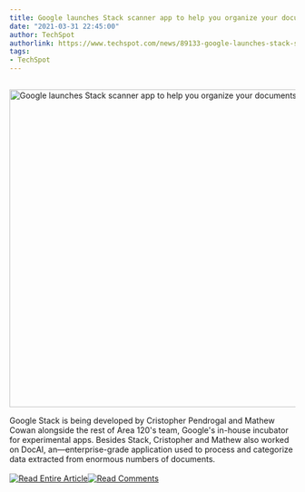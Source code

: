 ```yaml
---
title: Google launches Stack scanner app to help you organize your documents
date: "2021-03-31 22:45:00"
author: TechSpot
authorlink: https://www.techspot.com/news/89133-google-launches-stack-scanner-app-help-you-organize.html
tags:
- TechSpot
---
```

<a href="https://www.techspot.com/news/89133-google-launches-stack-scanner-app-help-you-organize.html" target="_blank"><img src="https://static.techspot.com/images2/news/ts3_thumbs/2021/03/2021-03-31-ts3_thumbs-aff.jpg" width="800" height="560" style="padding: 15px 0" title="Google launches Stack scanner app to help you organize your documents" /></a><br />Google Stack is being developed by Cristopher Pendrogal and Mathew Cowan alongside the rest of Area 120's team, Google's in-house incubator for experimental apps. Besides Stack, Cristopher and Mathew also worked on DocAI, an—enterprise-grade application used to process and categorize data extracted from enormous numbers of documents.<br /><br /><a href="https://www.techspot.com/news/89133-google-launches-stack-scanner-app-help-you-organize.html"><img src="https://static.techspot.com/images/rss/rss_buttons_01.png" border="0" alt="Read Entire Article" /></a><a href="https://www.techspot.com/news/89133-google-launches-stack-scanner-app-help-you-organize.html#comments"><img src="https://static.techspot.com/images/rss/rss_buttons_02.png" border="0" alt="Read Comments" /></a><br /><br />